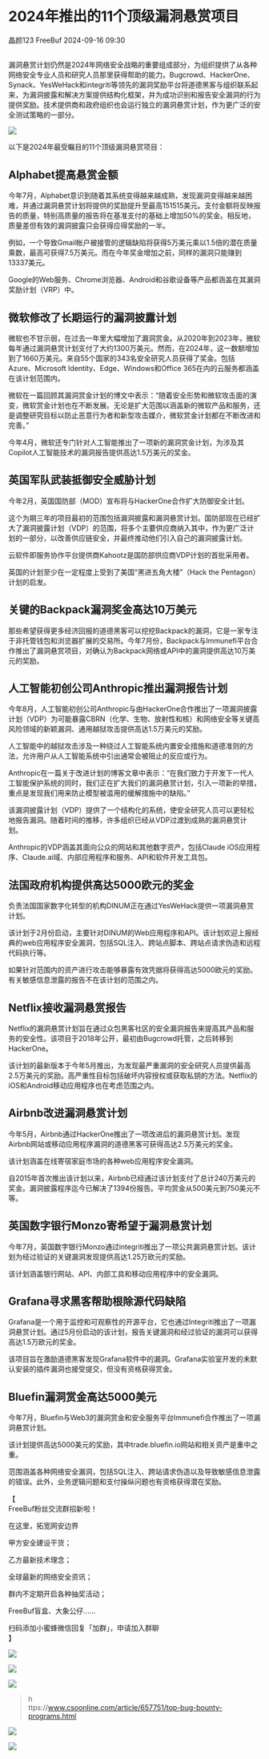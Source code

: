 #  2024年推出的11个顶级漏洞悬赏项目   
晶颜123  FreeBuf   2024-09-16 09:30  
  
##   
  
  
漏洞悬赏计划仍然是2024年网络安全战略的重要组成部分，为组织提供了从各种网络安全专业人员和研究人员那里获得帮助的能力。Bugcrowd、HackerOne、Synack、YesWeHack和integriti等领先的漏洞奖励平台将道德黑客与组织联系起来，为漏洞披露和解决方案提供结构化框架，并为成功识别和报告安全漏洞的行为提供奖励。技术提供商和政府组织也会运行独立的漏洞悬赏计划，作为更广泛的安全测试策略的一部分。  
  
  
![](https://mmbiz.qpic.cn/mmbiz_jpg/qq5rfBadR3ibHW7wfP8O1ghJz5xicEnJT3p06ETfNq9IhCo1LibE36bwFU8peHFYYJVuHkQd4xOJeHJgiaJRk6QjGw/640?wx_fmt=jpeg&from=appmsg "")  
  
  
以下是2024年最受瞩目的11个顶级漏洞悬赏项目：  
##   
## Alphabet提高悬赏金额  
  
  
今年7月，Alphabet意识到随着其系统变得越来越成熟，发现漏洞变得越来越困难，并通过漏洞悬赏计划将提供的奖励提升至最高151515美元。支付金额将反映报告的质量，特别高质量的报告将在基准支付的基础上增加50%的奖金。相反地，质量差但有效的漏洞披露只会获得应得奖励的一半。  
  
  
例如，一个导致Gmail帐户被接管的逻辑缺陷将获得5万美元乘以1.5倍的潜在质量乘数，最高可获得7.5万美元。而在今年奖金增加之前，同样的漏洞只能赚到13337美元。  
  
  
Google的Web服务、Chrome浏览器、Android和谷歌设备等产品都涵盖在其漏洞奖励计划（VRP）中。  
##   
## 微软修改了长期运行的漏洞披露计划  
  
  
微软也不甘示弱，在过去一年里大幅增加了漏洞赏金。从2020年到2023年，微软每年通过漏洞悬赏计划支付了大约1300万美元。然而，在2024年，这一数额增加到了1660万美元。来自55个国家的343名安全研究人员获得了奖金。包括Azure、Microsoft Identity、Edge、Windows和Office 365在内的云服务都涵盖在该计划范围内。  
  
  
微软在一篇回顾其漏洞赏金计划的博文中表示：“随着安全形势和微软攻击面的演变，微软赏金计划也在不断发展。无论是扩大范围以涵盖新的微软产品和服务，还是调整研究目标以防止恶意行为者和新型攻击媒介，微软赏金计划都在不断改进和完善。”  
  
  
今年4月，微软还专门针对人工智能推出了一项新的漏洞赏金计划，为涉及其Copilot人工智能技术的漏洞报告提供高达1.5万美元的奖金。  
##   
## 英国军队武装抵御安全威胁计划  
  
  
今年2月，英国国防部（MOD）宣布将与HackerOne合作扩大防御安全计划。  
  
  
这个为期三年的项目最初的范围包括漏洞披露和漏洞悬赏计划。国防部现在已经扩大了漏洞披露计划（VDP）的范围，将多个主要供应商纳入其中，作为更广泛计划的一部分，以改善供应链安全，并最终推动他们引入自己的漏洞披露计划。  
  
  
云软件即服务协作平台提供商Kahootz是国防部供应商VDP计划的首批采用者。  
  
  
英国的计划至少在一定程度上受到了美国“黑进五角大楼”（Hack the Pentagon）计划的启发。  
##   
## 关键的Backpack漏洞奖金高达10万美元  
  
  
那些希望获得更多经济回报的道德黑客可以挖挖Backpack的漏洞，它是一家专注于非托管钱包和浏览器扩展的交易所。今年7月份，Backpack与Immunefi平台合作推出了漏洞悬赏项目，对确认为Backpack网络或API中的漏洞提供高达10万美元的奖励。  
##   
## 人工智能初创公司Anthropic推出漏洞报告计划  
  
  
今年8月，人工智能初创公司Anthropic与由HackerOne合作推出了一项漏洞披露计划（VDP）为可能暴露CBRN（化学、生物、放射性和核）和网络安全等关键高风险领域的新颖漏洞、通用越狱攻击提供高达1.5万美元的奖励。  
  
人工智能中的越狱攻击涉及一种绕过人工智能系统内置安全措施和道德准则的方法，允许用户从人工智能系统中引出通常会被阻止的反应或行为。  
  
  
Anthropic在一篇关于改进计划的博客文章中表示：“在我们致力于开发下一代人工智能保护系统的同时，我们正在扩大我们的漏洞悬赏计划，引入一项新的举措，重点是发现我们用来防止模型被滥用的缓解措施中的缺陷。”  
  
  
该漏洞披露计划（VDP）提供了一个结构化的系统，使安全研究人员可以更轻松地报告漏洞。随着时间的推移，许多组织已经从VDP过渡到成熟的漏洞悬赏计划。  
  
  
Anthropic的VDP涵盖其面向公众的网站和其他数字资产，包括Claude iOS应用程序、Claude.ai域、内部应用程序和服务、API和软件开发工具包。  
##   
## 法国政府机构提供高达5000欧元的奖金  
  
  
负责法国国家数字化转型的机构DINUM正在通过YesWeHack提供一项漏洞悬赏计划。  
  
  
该计划于2月份启动，主要针对DINUM的Web应用程序和API。该计划欢迎上报经典的web应用程序安全漏洞，包括SQL注入、跨站点脚本、跨站点请求伪造和远程代码执行等。  
  
  
如果针对范围内的资产进行攻击能够暴露有效凭据将获得高达5000欧元的奖励。有关敏感信息泄露的报告不在该计划的范围之内。  
##   
## Netflix接收漏洞悬赏报告  
  
  
Netflix的漏洞悬赏计划旨在通过众包黑客社区的安全漏洞报告来提高其产品和服务的安全性。该项目于2018年公开，最初由Bugcrowd托管，之后转移到HackerOne。  
  
  
该计划的最新版本于今年5月推出，为发现最严重漏洞的安全研究人员提供最高2.5万美元的奖励。高严重性目标包括破坏内容授权或获取私钥的方法。Netflix的iOS和Android移动应用程序也在考虑范围之内。  
##   
## Airbnb改进漏洞悬赏计划  
  
  
今年5月，Airbnb通过HackerOne推出了一项改进后的漏洞悬赏计划。发现Airbnb网站或移动应用程序漏洞的道德黑客可获得高达2.5万美元的奖金。  
  
  
该计划涵盖在线寄宿家庭市场的各种web应用程序安全漏洞。  
  
  
自2015年首次推出该计划以来，Airbnb已经通过该计划支付了总计240万美元的奖金。漏洞披露程序迄今已解决了1394份报告。平均赏金从500美元到750美元不等。  
##   
## 英国数字银行Monzo寄希望于漏洞悬赏计划  
  
  
今年7月，英国数字银行Monzo通过integriti推出了一项公共漏洞悬赏计划。该计划为经过验证的关键漏洞发现提供高达1.25万欧元的奖励。  
  
  
该计划涵盖银行网站、API、内部工具和移动应用程序中的安全漏洞。  
##   
## Grafana寻求黑客帮助根除源代码缺陷  
  
  
Grafana是一个用于监控和可观察性的开源平台，它也通过Integriti推出了一项漏洞悬赏计划。通过5月份启动的该计划，报告关键漏洞和经过验证的漏洞可以获得高达1.5万欧元的奖金。  
  
  
该项目旨在激励道德黑客发现Grafana软件中的漏洞。Grafana实验室开发的未默认安装的插件漏洞也接受提交，但没有资格获得赏金。  
##   
## Bluefin漏洞赏金高达5000美元  
  
  
今年7月，Bluefin与Web3的漏洞赏金和安全服务平台Immunefi合作推出了一项漏洞悬赏计划。  
  
  
该计划提供高达5000美元的奖励，其中trade.bluefin.io网站和相关资产是重中之重。  
  
  
范围涵盖各种网络安全漏洞，包括SQL注入、跨站请求伪造以及导致敏感信息泄露的错误。此外，业务逻辑问题和支付操纵问题也有资格获得潜在奖励。  
  
  
【  
FreeBuf粉丝交流群招新啦！  
  
在这里，拓宽网安边界  
  
甲方安全建设干货；  
  
乙方最新技术理念；  
  
全球最新的网络安全资讯；  
  
群内不定期开启各种抽奖活动；  
  
FreeBuf盲盒、大象公仔......  
  
扫码添加小蜜蜂微信回复「加群」，申请加入群聊  
】  
  
![](https://mmbiz.qpic.cn/mmbiz_jpg/qq5rfBadR3ich6ibqlfxbwaJlDyErKpzvETedBHPS9tGHfSKMCEZcuGq1U1mylY7pCEvJD9w60pWp7NzDjmM2BlQ/640?wx_fmt=other&wxfrom=5&wx_lazy=1&wx_co=1&retryload=2&tp=webp "")  
  
  
![](https://mmbiz.qpic.cn/mmbiz_png/oQ6bDiaGhdyodyXHMOVT6w8DobNKYuiaE7OzFMbpar0icHmzxjMvI2ACxFql4Wbu2CfOZeadq1WicJbib6FqTyxEx6Q/640?wx_fmt=other&wxfrom=5&wx_lazy=1&wx_co=1&tp=webp "")  
  
![](https://mmbiz.qpic.cn/mmbiz_png/qq5rfBadR3icEEJemUSFlfufMicpZeRJZJ61icYlLmBLDpdYEZ7nIzpGovpHjtxITB6ibiaC3R5hoibVkQsVLQfdK57w/640?wx_fmt=other&wxfrom=5&wx_lazy=1&wx_co=1&retryload=2&tp=webp "")  
> h  
ttps://www.csoonline.com/article/657751/top-bug-bounty-programs.html  
  
>   
>   
>   
>   
>   
>   
  
  
![](https://mmbiz.qpic.cn/mmbiz_png/qq5rfBadR3icEEJemUSFlfufMicpZeRJZJ7JfyOicficFrgrD4BHnIMtgCpBbsSUBsQ0N7pHC7YpU8BrZWWwMMghoQ/640?wx_fmt=other&wxfrom=5&wx_lazy=1&wx_co=1&tp=webp "")  
  
[](https://mp.weixin.qq.com/s?__biz=Mzg2MTAwNzg1Ng==&mid=2247494804&idx=1&sn=3f8abfd1c27c79f9a511cd9e9f3b8443&chksm=ce1f160bf9689f1d4d0102e41e9ebe4c36239bdf77ba1939742f917e9d839397af22b7d08896&token=1056323174&lang=zh_CN&scene=21#wechat_redirect)  
  
[](http://mp.weixin.qq.com/s?__biz=Mzg2MTAwNzg1Ng==&mid=2247494785&idx=1&sn=9fb76edd4009af6f5cfdf4c7fc19ae1b&chksm=ce1f161ef9689f0803457ac72b1337a2b371c4d53779f73d7ca5278ff497255a512e4f1ccf96&scene=21#wechat_redirect)  
  
[](https://mp.weixin.qq.com/s?__biz=MjM5NjA0NjgyMA==&mid=2651253272&idx=1&sn=82468d927062b7427e3ca8a912cb2dc7&scene=21#wechat_redirect)  
  
![](https://mmbiz.qpic.cn/mmbiz_gif/qq5rfBadR3icF8RMnJbsqatMibR6OicVrUDaz0fyxNtBDpPlLfibJZILzHQcwaKkb4ia57xAShIJfQ54HjOG1oPXBew/640?wx_fmt=gif&wxfrom=5&wx_lazy=1&tp=webp "")  
  
